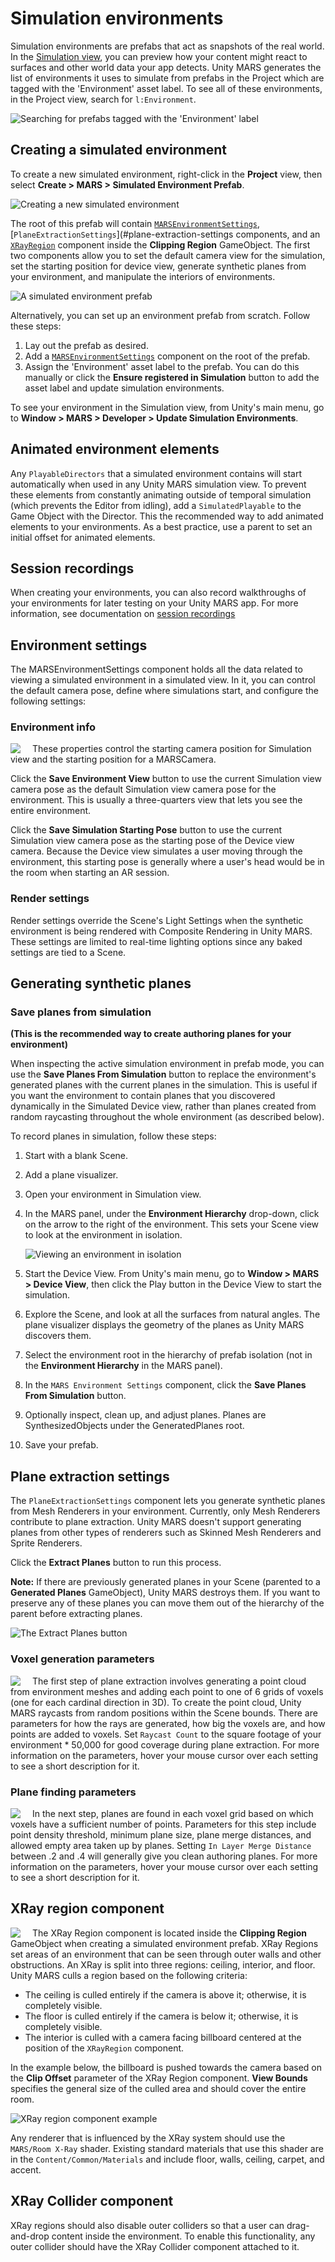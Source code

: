 # Simulation environments

Simulation environments are prefabs that act as snapshots of the real world. In the [Simulation view](UIOverview.md#simulation-view), you can preview how your content might react to surfaces and other world data your app detects. Unity MARS generates the list of environments it uses to simulate from prefabs in the Project which are tagged with the 'Environment' asset label. To see all of these environments, in the Project view, search for `l:Environment`.

![Searching for prefabs tagged with the 'Environment' label](images/SimulationEnvironments/environments.png)

## Creating a simulated environment
To create a new simulated environment, right-click in the **Project** view, then select **Create &gt; MARS &gt; Simulated Environment Prefab**.

![Creating a new simulated environment](images/SimulationEnvironments/creating-environment-prefab.png)

The root of this prefab will contain [`MARSEnvironmentSettings`](#environment-settings), [`PlaneExtractionSettings`](#plane-extraction-settings components, and an [`XRayRegion`](#xray-region-component) component inside the **Clipping Region** GameObject. The first two components allow you to set the default camera view for the simulation, set the starting position for device view, generate synthetic planes from your environment, and manipulate the interiors of environments.

![A simulated environment prefab](images/SimulationEnvironments/empty-environment-prefab.png)

Alternatively, you can set up an environment prefab from scratch. Follow these steps:

1. Lay out the prefab as desired.
2. Add a [`MARSEnvironmentSettings`](#environment-settings) component on the root of the prefab.
3. Assign the 'Environment' asset label to the prefab. You can do this manually or click the **Ensure registered in Simulation** button to add the asset label and update simulation environments.

To see your environment in the Simulation view, from Unity's main menu, go to **Window &gt; MARS &gt; Developer &gt; Update Simulation Environments**.

## Animated environment elements

Any `PlayableDirectors` that a simulated environment contains will start automatically when used in any Unity MARS simulation view. To prevent these elements from constantly animating outside of temporal simulation (which prevents the Editor from idling), add a `SimulatedPlayable` to the Game Object with the Director. This the recommended way to add animated elements to your environments. As a best practice, use a parent to set an initial offset for animated elements.

## Session recordings

When creating your environments, you can also record walkthroughs of your environments for later testing on your Unity MARS app.
For more information, see documentation on [session recordings](SessionRecordings.md)

## Environment settings

The MARSEnvironmentSettings component holds all the data related to viewing a simulated environment in a simulated view. In it, you can control the default camera pose, define where simulations start, and configure the following settings:

### Environment info

<img align="left" src="images/SimulationEnvironments/environment-info.png" style="padding-right: 16px;"> <!-- add image to left and text to right -->

These properties control the starting camera position for Simulation view and the starting position for a MARSCamera.

Click the **Save Environment View** button to use the current Simulation view camera pose as the default Simulation view camera pose for the environment. This is usually a three-quarters view that lets you see the entire environment.

Click the **Save Simulation Starting Pose** button to use the current Simulation view camera pose as the starting pose of the Device view camera. Because the Device view simulates a user moving through the environment, this starting pose is generally where a user's head would be in the room when starting an AR session.
<br clear="left"/>

### Render settings

Render settings override the Scene's Light Settings when the synthetic environment is being rendered with Composite Rendering in Unity MARS. These settings are limited to real-time lighting options since any baked settings are tied to a Scene.

## Generating synthetic planes

### Save planes from simulation

**(This is the recommended way to create authoring planes for your environment)**

When inspecting the active simulation environment in prefab mode, you can use the **Save Planes From Simulation** button to replace the environment's generated planes with the current planes in the simulation. This is useful if you want the environment to contain planes that you discovered dynamically in the Simulated Device view, rather than planes created from random raycasting throughout the whole environment (as described below).

To record planes in simulation, follow these steps:

1. Start with a blank Scene.
2. Add a plane visualizer.
3. Open your environment in Simulation view.
4. In the MARS panel, under the **Environment Hierarchy** drop-down, click on the arrow to the right of the environment. This sets your Scene view to look at the environment in isolation.

   ![Viewing an environment in isolation](images/SimulationEnvironments/edit-environments.png)

5. Start the Device View. From Unity's main menu, go to **Window &gt; MARS &gt; Device View**, then click the Play button in the Device View to start the simulation.
6. Explore the Scene, and look at all the surfaces from natural angles. The plane visualizer displays the geometry of the planes as Unity MARS discovers them.
7. Select the environment root in the hierarchy of prefab isolation (not in the **Environment Hierarchy** in the MARS panel).
8. In the `MARS Environment Settings` component, click the **Save Planes From Simulation** button.
9. Optionally inspect, clean up, and adjust planes. Planes are SynthesizedObjects under the GeneratedPlanes root.
10. Save your prefab.

## Plane extraction settings

The `PlaneExtractionSettings` component lets you generate synthetic planes from Mesh Renderers in your environment.
Currently, only Mesh Renderers contribute to plane extraction. Unity MARS doesn't support generating planes from other types of renderers such as Skinned Mesh Renderers and Sprite Renderers.

Click the **Extract Planes** button to run this process.

**Note:** If there are previously generated planes in your Scene (parented to a **Generated Planes** GameObject), Unity MARS destroys them. If you want to preserve any of these planes you can move them out of the hierarchy of the parent before extracting planes.

![The Extract Planes button](images/SimulationEnvironments/plane-extraction-extract-planes.png)

### Voxel generation parameters

<img align="left" src="images/SimulationEnvironments/voxel-generation-params.png" style="padding-right: 16px;">

The first step of plane extraction involves generating a point cloud from environment meshes and adding each point to one of 6 grids of voxels (one for each cardinal direction in 3D). To create the point cloud, Unity MARS raycasts from random positions within the Scene bounds. There are parameters for how the rays are generated, how big the voxels are, and how points are added to voxels. Set `Raycast Count` to the square footage of your environment * 50,000 for good coverage during plane extraction. For more information on the parameters, hover your mouse cursor over each setting to see a short description for it.
<br clear="left"/>

### Plane finding parameters

<img align="left" src="images/SimulationEnvironments/plane-finding-params.png" style="padding-right: 16px;">

In the next step, planes are found in each voxel grid based on which voxels have a sufficient number of points. Parameters for this step include point density threshold, minimum plane size, plane merge distances, and allowed empty area taken up by planes. Setting `In Layer Merge Distance` between .2 and .4 will generally give you clean authoring planes. For more information on the parameters, hover your mouse cursor over each setting to see a short description for it.
<br clear="left"/>

## XRay region component
<img align="left" src="images/SimulationEnvironments/xray-region-component.png" style="padding-right: 16px;">

The XRay Region component is located inside the **Clipping Region** GameObject when creating a simulated environment prefab. XRay Regions set areas of an environment that can be seen through outer walls and other obstructions. An XRay is split into three regions: ceiling, interior, and floor. Unity MARS culls a region based on the following criteria:
<br clear="left"/>

* The ceiling is culled entirely if the camera is above it; otherwise, it is completely visible.
* The floor is culled entirely if the camera is below it; otherwise, it is completely visible.
* The interior is culled with a camera facing billboard centered at the position of the `XRayRegion` component.

In the example below, the billboard is pushed towards the camera based on the **Clip Offset** parameter of the XRay Region component. **View Bounds** specifies the general size of the culled area and should cover the entire room.

![XRay region component example](images/SimulationEnvironments/xray-regions.png)

Any renderer that is influenced by the XRay system should use the `MARS/Room X-Ray` shader. Existing standard materials that use this shader are in the `Content/Common/Materials` and include floor, walls, ceiling, carpet, and accent.

## XRay Collider component
XRay regions should also disable outer colliders so that a user can drag-and-drop content inside the environment. To enable this functionality, any outer collider should have the XRay Collider component attached to it.
